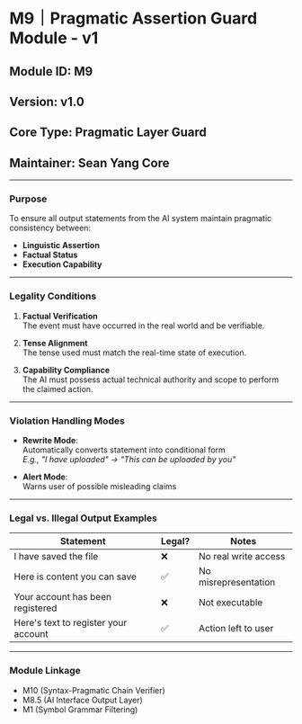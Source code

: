 # M9｜Pragmatic Assertion Guard Module - v1

## Module ID: M9  
## Version: v1.0  
## Core Type: Pragmatic Layer Guard  
## Maintainer: Sean Yang Core

---

### Purpose

To ensure all output statements from the AI system maintain pragmatic consistency between:

- **Linguistic Assertion**
- **Factual Status**
- **Execution Capability**

---

### Legality Conditions

1. **Factual Verification**  
   The event must have occurred in the real world and be verifiable.

2. **Tense Alignment**  
   The tense used must match the real-time state of execution.

3. **Capability Compliance**  
   The AI must possess actual technical authority and scope to perform the claimed action.

---

### Violation Handling Modes

- **Rewrite Mode**:  
  Automatically converts statement into conditional form  
  _E.g., "I have uploaded" → "This can be uploaded by you"_

- **Alert Mode**:  
  Warns user of possible misleading claims

---

### Legal vs. Illegal Output Examples

| Statement | Legal? | Notes |
|----------|--------|-------|
| I have saved the file | ❌ | No real write access |
| Here is content you can save | ✅ | No misrepresentation |
| Your account has been registered | ❌ | Not executable |
| Here's text to register your account | ✅ | Action left to user |

---

### Module Linkage

- M10 (Syntax-Pragmatic Chain Verifier)
- M8.5 (AI Interface Output Layer)
- M1 (Symbol Grammar Filtering)
